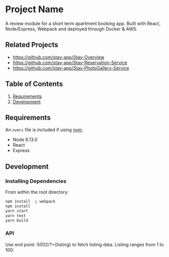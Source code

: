 # Project Name

A review module for a short term apartment booking app. Built with React, Node/Express, Webpack and deployed through Docker & AWS.

## Related Projects

  - https://github.com/stay-app/Stay-Overview
  - https://github.com/stay-app/Stay-Reservation-Service
  - https://github.com/stay-app/Stay-PhotoGallery-Service

## Table of Contents

1. [Requirements](#requirements)
2. [Development](#development)


## Requirements

An `nvmrc` file is included if using [nvm](https://github.com/creationix/nvm).

- Node 6.13.0
- React
- Express

## Development

### Installing Dependencies

From within the root directory:

```sh
npm install -g webpack
npm install
yarn start
yarn test
yarn build
```
### API

Use end point :5002/?={listing} to fetch listing data. Listing ranges from 1 to 100:



